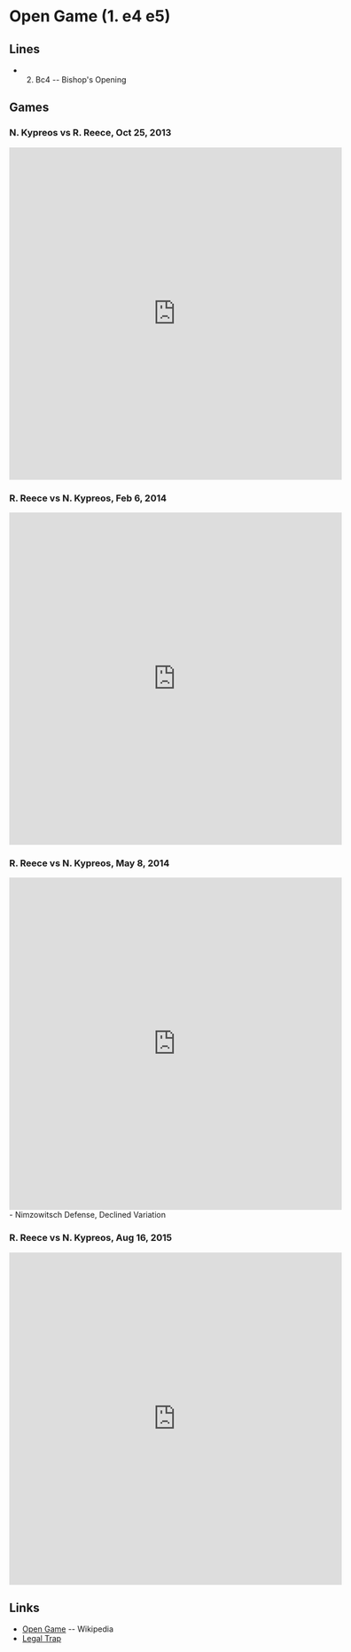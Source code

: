 Open Game (1. e4 e5)
================================================================================

Lines
--------------------------------------------------------------------------------

-   2. Bc4  -- Bishop's Opening


Games
--------------------------------------------------------------------------------

### N. Kypreos vs R. Reece, Oct 25, 2013

<iframe border="0" frameborder="0" allowtransparency="true" width="600" height="600" src="http://www.chess.com/emboard?id=77965880"></iframe>

### R. Reece vs N. Kypreos, Feb 6, 2014

<iframe border="0" frameborder="0" allowtransparency="true" width="600" height="600" src="http://www.chess.com/emboard?id=84564738"></iframe>

### R. Reece vs N. Kypreos, May 8, 2014 

<iframe border="0" frameborder="0" allowtransparency="true" width="600" height="600" src="http://www.chess.com/emboard?id=89898012"></iframe> - Nimzowitsch Defense, Declined Variation

### R. Reece vs N. Kypreos, Aug 16, 2015

<iframe border="0" frameborder="0" allowtransparency="true" width="600" height="600" src="http://www.chess.com/emboard?id=116600168"></iframe>


Links
--------------------------------------------------------------------------------

-   [Open Game](https://en.wikipedia.org/wiki/Open_Game) -- Wikipedia
-   [Legal Trap](https://en.wikipedia.org/wiki/L%C3%A9gal_Trap)


